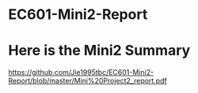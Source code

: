 # EC601-Mini2-Report
# Here is the Mini2 Summary
https://github.com/Jie1995tbc/EC601-Mini2-Report/blob/master/Mini%20Project2_report.pdf
